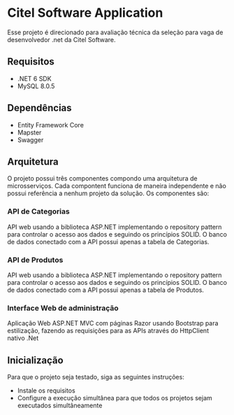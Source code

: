 # Citel Software Application

Esse projeto é direcionado para avaliação técnica da seleção para vaga de desenvolvedor .net da Citel Software.

## Requisitos

- .NET 6 SDK
- MySQL 8.0.5

## Dependências 

- Entity Framework Core
- Mapster
- Swagger

## Arquitetura

O projeto possui três componentes compondo uma arquitetura de microsserviços.
Cada compontent funciona de maneira independente e não possui referência a nenhum projeto da solução.
Os componentes são:

### API de Categorias

API web usando a biblioteca ASP.NET implementando o repository pattern para controlar o acesso aos dados e seguindo os princípios SOLID. 
O banco de dados conectado com a API possui apenas a tabela de Categorias.

### API de Produtos

API web usando a biblioteca ASP.NET implementando o repository pattern para controlar o acesso aos dados e seguindo os princípios SOLID. 
O banco de dados conectado com a API possui apenas a tabela de Produtos.

### Interface Web de administração

Aplicação Web ASP.NET MVC com páginas Razor usando Bootstrap para estilização, fazendo as requisições para as APIs através do HttpClient nativo .Net

## Inicialização

Para que o projeto seja testado, siga as seguintes instruções:
- Instale os requisitos
- Configure a execução simultânea para que todos os projetos sejam executados simultâneamente
